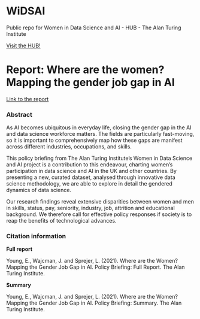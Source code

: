 # WiDSAI
Public repo for Women in Data Science and AI - HUB - The Alan Turing Institute

[Visit the HUB!](https://www.turing.ac.uk/about-us/equality-diversity-and-inclusion/women-data-science-and-ai)

# Report: Where are the women? Mapping the gender job gap in AI

[Link to the report](https://www.turing.ac.uk/research/publications/report-where-are-women-mapping-gender-job-gap-ai)

### Abstract

As AI becomes ubiquitous in everyday life, closing the gender gap in the AI and data science workforce matters. The fields are particularly fast-moving, so it is important to comprehensively map how these gaps are manifest across different industries, occupations, and skills.

This policy briefing from The Alan Turing Institute’s Women in Data Science and AI project is a contribution to this endeavour, charting women’s participation in data science and AI in the UK and other countries. By presenting a new, curated dataset, analysed through innovative data science methodology, we are able to explore in detail the gendered dynamics of data science.

Our research findings reveal extensive disparities between women and men in skills, status, pay, seniority, industry, job, attrition and educational background. We therefore call for effective policy responses if society is to reap the benefits of technological advances.

### Citation information

**Full report**

Young, E., Wajcman, J. and Sprejer, L. (2021). Where are the Women? Mapping the Gender Job Gap in AI. Policy Briefing: Full Report. The Alan Turing Institute.

**Summary**

Young, E., Wajcman, J. and Sprejer, L. (2021). Where are the Women? Mapping the Gender Job Gap in AI. Policy Briefing: Summary. The Alan Turing Institute.
